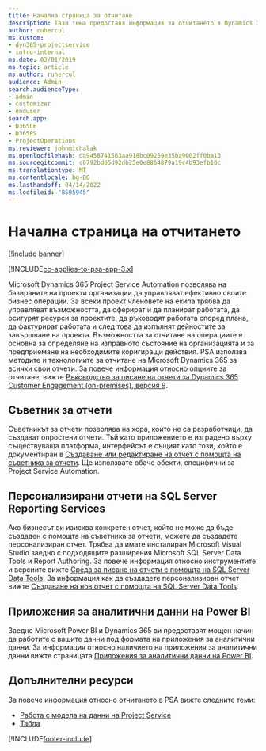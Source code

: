 ```yaml
---
title: Начална страница за отчитане
description: Тази тема предоставя информация за отчитането в Dynamics 365 Project Service Automation.
author: ruhercul
ms.custom:
- dyn365-projectservice
- intro-internal
ms.date: 03/01/2019
ms.topic: article
ms.author: ruhercul
audience: Admin
search.audienceType:
- admin
- customizer
- enduser
search.app:
- D365CE
- D365PS
- ProjectOperations
ms.reviewer: johnmichalak
ms.openlocfilehash: da9458741563aa918bc09259e35ba9002ff0ba13
ms.sourcegitcommit: c0792bd65d92db25e0e8864879a19c4b93efb10c
ms.translationtype: MT
ms.contentlocale: bg-BG
ms.lasthandoff: 04/14/2022
ms.locfileid: "8595945"
---
```

# <a name="reporting-home-page"></a>Начална страница на отчитането

[!include [banner](../includes/psa-now-project-operations.md)]

[!INCLUDE[cc-applies-to-psa-app-3.x](../includes/cc-applies-to-psa-app-3x.md)]

Microsoft Dynamics 365 Project Service Automation позволява на базираните на проекти организации да управляват ефективно своите бизнес операции. За всеки проект членовете на екипа трябва да управляват възможността, да оферират и да планират работата, да осигурят ресурси за проектите, да ръководят работата според плана, да фактурират работата и след това да изпълнят дейностите за завършване на проекта. Възможността за отчитане на операциите е основна за определяне на изправното състояние на организацията и за предприемане на необходимите коригиращи действия. PSA използва методите и технологиите за отчитане на Microsoft Dynamics 365 за всички свои отчети. За повече информация относно опциите за отчитане, вижте [Ръководство за писане на отчети за Dynamics 365 Customer Engagement (on-premises), версия 9](/dynamics365/customerengagement/on-premises/analytics/reporting-analytics-with-dynamics-365).

## <a name="report-wizard"></a>Съветник за отчети

Съветникът за отчети позволява на хора, които не са разработчици, да създават опростени отчети. Тъй като приложението е изградено върху съществуваща платформа, интерфейсът е същият като този, който е документиран в [Създаване или редактиране на отчет с помощта на съветника за отчети](/dynamics365/customerengagement/on-premises/basics/create-edit-copy-report-wizard). Ще използвате обаче обекти, специфични за Project Service Automation.

## <a name="custom-sql-server-reporting-services-reports"></a>Персонализирани отчети на SQL Server Reporting Services

Ако бизнесът ви изисква конкретен отчет, който не може да бъде създаден с помощта на съветника за отчети, можете да създадете персонализиран отчет. Трябва да имате инсталиран Microsoft Visual Studio заедно с подходящите разширения Microsoft SQL Server Data Tools и Report Authoring. За повече информация относно инструментите и версиите вижте [Среда за писане на отчети с помощта на SQL Server Data Tools](/dynamics365/customerengagement/on-premises/analytics/report-writing-environment-using-sql-server-data-tools). За информация как да създадете персонализиран отчет вижте [Създаване на нов отчет с помощта на SQL Server Data Tools](/dynamics365/customerengagement/on-premises/analytics/create-a-new-report-using-sql-server-data-tools).

## <a name="power-bi-insights-apps"></a>Приложения за аналитични данни на Power BI

Заедно Microsoft Power BI и Dynamics 365 ви предоставят мощен начин да работите с вашите данни под формата на приложения за аналитични данни. За информация относно наличието на приложения за аналитични данни вижте страницата [Приложения за аналитични данни на Power BI](https://powerbi.microsoft.com/power-bi-insights-apps/).


## <a name="additional-resources"></a>Допълнителни ресурси
За повече информация относно отчитането в PSA вижте следните теми:

- [Работа с модела на данни на Project Service](reports-working-project-service-data-model.md)
- [Табла](reports-dashboards.md)



[!INCLUDE[footer-include](../includes/footer-banner.md)]
